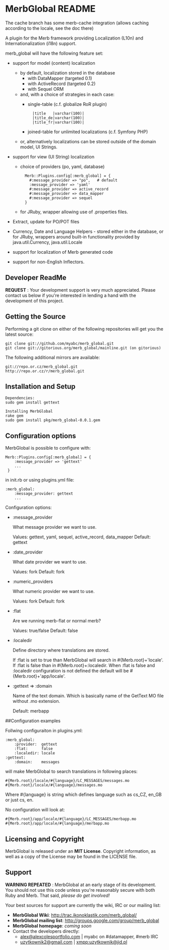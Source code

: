 MerbGlobal README
=================

The cache branch has some merb-cache integration (allows caching according to the locale, see the doc there)

A plugin for the Merb framework providing Localization (L10n) and 
Internationalization (i18n) support.
 
merb\_global will have the following feature set:

 * support for model (content) localization
    - by default, localization stored in the database
        - with DataMapper   (targeted 0.1)
        - with ActiveRecord (targeted 0.2)
        - with Sequel ORM   
    - and, with a choice of strategies in each case:
        - single-table  (c.f. globalize RoR plugin)
        
                |title   |varchar(100)|
                |title_de|varchar(100)|
                |title_fr|varchar(100)|
                
        - joined-table for unlimited localizations (c.f. Symfony PHP)
    - or, alternatively localizations can be stored outside of the domain 
      model, UI Strings.
        
 * support for view (UI String) localization
    - choice of providers (po, yaml, database)
        
            Merb::Plugins.config[:merb_global] = {
              #:message_provider => "po",   # default
              :message_provider => 'yaml'
              #:message_provider => active_record
              #:message_provider => data_mapper
              #:message_provider => sequel
            }
            
    - for JRuby, wrapper allowing use of .properties files.
    
 * Extract, update for PO/POT files
 * Currency, Date and Language Helpers
        - stored either in the database, or for JRuby, wrappers around
        built-in functionality provided by java.util.Currency, java.util.Locale
        
 * support for localization of Merb generated code
 * support for non-English Inflectors.

Developer ReadMe
----------------

**REQUEST** : Your development support is very much appreciated. Please 
contact us below if you're interested in lending a hand with the development 
of this project.

Getting the Source
------------------

Performing a git clone on either of the following repositories will get you 
the latest source:

    git clone git://github.com/myabc/merb_global.git
    git clone git://gitorious.org/merb_global/mainline.git (on gitorious)

The following additional mirrors are available:

    git://repo.or.cz/merb_global.git
    http://repo.or.cz/r/merb_global.git

Installation and Setup
----------------------

	Dependencies:
	sudo gem install gettext
	
	Installing MerbGlobal
    rake gem
    sudo gem install pkg/merb_global-0.0.1.gem

Configuration options
---------------------

MerbGlobal is possible to configure with:

    Merb::Plugins.config[:merb_global] = {
        :message_provider => 'gettext'
        ...
     }

in init.rb or using plugins.yml file:

    :merb_global:
        :message_provider: gettext
        ...

Configuration options:
 
 * :message_provider
   
   What message provider we want to use.

   Values: gettext, yaml, sequel, active\_record, data\_mapper
   Default: gettext

 * :date_provider
 
   What date provider we want to use.
 
   Values: fork
   Default: fork

 * :numeric_providers

   What numeric provider we want to use.

   Values: fork
   Default: fork

 * :flat

   Are we running merb-flat or normal merb?

   Values: true/false
   Default: false

 * :localedir

   Define directory where translations are stored.

   If :flat is set to true than MerbGlobal will search in #{Merb.root}+'locale'. If :flat is false than in #{Merb.root}+:localedir. When :flat is false and :localedir configuration is not defined the default will be #{Merb.root}+'app/locale'.

 * :gettext => :domain
   
   Name of the text domain. Which is basically name of the GetText MO file without .mo extension.

   Default: merbapp

##Configuration examples

Follwing configuraiton in plugins.yml:

    :merb_global:
        :provider:  gettext
        :flat:      false
        :localedir: locale
	:gettext:
	    :domain:    messages

will make MerbGlobal to search translations in following places:

    #{Merb.root}/locale/#{language}/LC_MESSAGES/messages.mo
    #{Merb.root}/locale/#{language}/messages.mo

Where #{language} is string which defines language such as cs\_CZ, en\_GB or just cs, en.

No configuration will look at:

    #{Merb.root}/app/locale/#{language}/LC_MESSAGES/merbapp.mo
    #{Merb.root}/app/locale/#{language}/merbapp.mo

Licensing and Copyright
-----------------------

MerbGlobal is released under an **MIT License**. Copyright information, as 
well as a copy of the License may be found in the LICENSE file.

Support
-------

**WARNING REPEATED** : MerbGlobal at an early stage of its development. 
You should not use this code unless you're reasonably secure with both Ruby 
and Merb. That said, _please do get involved!_

Your best sources for support are currently the wiki, IRC or our mailing
list:

 * **MerbGlobal Wiki**:         <http://trac.ikonoklastik.com/merb_global/>
 * **MerbGlobal mailing list**: <http://groups.google.com/group/merb_global>
 * **MerbGlobal homepage**: _coming soon_
 * Contact the developers directly:
    - <alex@alexcolesportfolio.com> | myabc on #datamapper, #merb IRC
    - <uzytkownik2@gmail.com> | <xmpp:uzytkownik@jid.pl>

